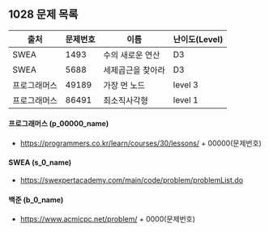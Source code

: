 ## 1028 문제 목록




| 출처         | 문제번호 | 이름              | 난이도(Level) |
| ------------ | -------- | ----------------- | ------------- |
| SWEA         | 1493     | 수의 새로운 연산  | D3            |
| SWEA         | 5688     | 세제곱근을 찾아라 | D3            |
| 프로그래머스 | 49189    | 가장 먼 노드      | level 3       |
| 프로그래머스 | 86491    | 최소직사각형      | level 1       |



#### 프로그래머스 (p_00000_name)

- https://programmers.co.kr/learn/courses/30/lessons/ + 00000(문제번호)

#### SWEA (s_0_name)

- https://swexpertacademy.com/main/code/problem/problemList.do

#### 백준 (b_0_name)

- https://www.acmicpc.net/problem/ + 0000(문제번호)

